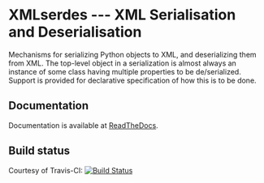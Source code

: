 # XMLserdes --- XML Serialisation and Deserialisation

Mechanisms for serializing Python objects to XML, and deserializing them
from XML.  The top-level object in a serialization is almost always an
instance of some class having multiple properties to be de/serialized.
Support is provided for declarative specification of how this is to be
done.

## Documentation

Documentation is available at [ReadTheDocs](https://python-xml-serdes.readthedocs.io/en/master/).

## Build status

Courtesy of Travis-CI: [![Build Status](https://travis-ci.org/bennorth/python-xml-serdes.svg?branch=master)](https://travis-ci.org/bennorth/python-xml-serdes)
